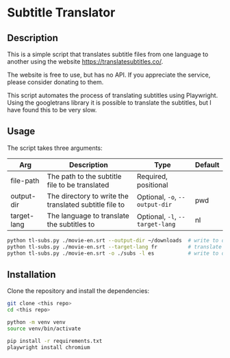 # Subtitle Translator

## Description

This is a simple script that translates subtitle files from one language to another
using the website https://translatesubtitles.co/.

The website is free to use,
but has no API. If you appreciate the service,
please consider donating to them.

This script automates the process of translating subtitles using
Playwright. Using the googletrans library it is possible to translate
the subtitles, but I have found this to be very slow.

## Usage

The script takes three arguments:

| Arg         | Description                                            | Type                            | Default |
|-------------|--------------------------------------------------------|---------------------------------|---------|
| file-path   | The path to the subtitle file to be translated         | Required, positional            |         |
| output-dir  | The directory to write the translated subtitle file to | Optional, `-o`, `--output-dir`  | pwd     |
| target-lang | The language to translate the subtitles to             | Optional, `-l`, `--target-lang` | nl      |

```bash
python tl-subs.py ./movie-en.srt --output-dir ~/downloads  # write to downloads folder
python tl-subs.py ./movie-en.srt --target-lang fr          # translate to french
python tl-subs.py ./movie-en.srt -o ./subs -l es           # write to downloads and translate to spanish
```

## Installation

Clone the repository and install the dependencies:

```bash
git clone <this repo>
cd <this repo>

python -m venv venv
source venv/bin/activate

pip install -r requirements.txt
playwright install chromium
```


